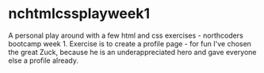 # nchtmlcssplayweek1
A personal play around with a few html and css exercises - northcoders bootcamp week 1.
Exercise is to create a profile page - for fun I've chosen the great Zuck, because he is an underappreciated hero and gave everyone else a profile already.
